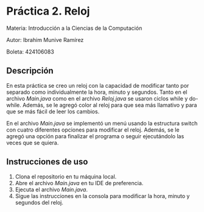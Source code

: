 # Práctica 2. Reloj

Materia: Introducción a la Ciencias de la Computación

Autor: Ibrahim Munive Ramírez 

Boleta: 424106083

## Descripción

En esta práctica se creo un reloj con la capacidad de modificar tanto por separado como individualmente la hora, minuto y segundos. Tanto en el archivo *Main.java* como en el archivo *Reloj.java* se usaron ciclos while y do-while. Además, se le agregó color al reloj para que sea más llamativo y para que se más fácil de leer los cambios.

En el archivo *Main.java* se implementó un menú usando la estructura switch con cuatro diferentes opciones para modificar el reloj. Además, se le agregó una opción para finalizar el programa o seguir ejecutándolo las veces que se quiera. 

## Instrucciones de uso

1. Clona el repositorio en tu máquina local.
2. Abre el archivo *Main.java* en tu IDE de preferencia.
3. Ejecuta el archivo *Main.java*.
4. Sigue las instrucciones en la consola para modificar la hora, minuto y segundos del reloj.